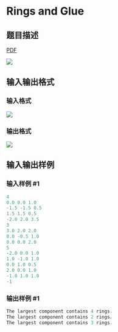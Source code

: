 # Rings and Glue

## 题目描述

[problemUrl]: https://uva.onlinejudge.org/index.php?option=com_onlinejudge&Itemid=8&category=15&page=show_problem&problem=1242

[PDF](https://uva.onlinejudge.org/external/103/p10301.pdf)

![](https://cdn.luogu.com.cn/upload/vjudge_pic/UVA10301/693a89afe4f97c39f7d7bb08cb1628dbaf50f541.png)

## 输入输出格式

### 输入格式

![](https://cdn.luogu.com.cn/upload/vjudge_pic/UVA10301/87b9d580a1d2936ffbfd4223f87087007709cabc.png)

### 输出格式

![](https://cdn.luogu.com.cn/upload/vjudge_pic/UVA10301/5e1405003108170e029c221777031388853a9a2e.png)

## 输入输出样例

### 输入样例 #1

```cpp
4
0.0 0.0 1.0
-1.5 -1.5 0.5
1.5 1.5 0.5
-2.0 2.0 3.5
3
3.0 2.0 2.0
0.0 -0.5 1.0
0.0 0.0 2.0
5
-2.0 0.0 1.0
1.0 -1.0 1.0
0.0 1.0 0.5
2.0 0.0 1.0
-1.0 1.0 1.0
-1
```


### 输出样例 #1

```cpp
The largest component contains 4 rings.
The largest component contains 2 rings.
The largest component contains 3 rings.
```


